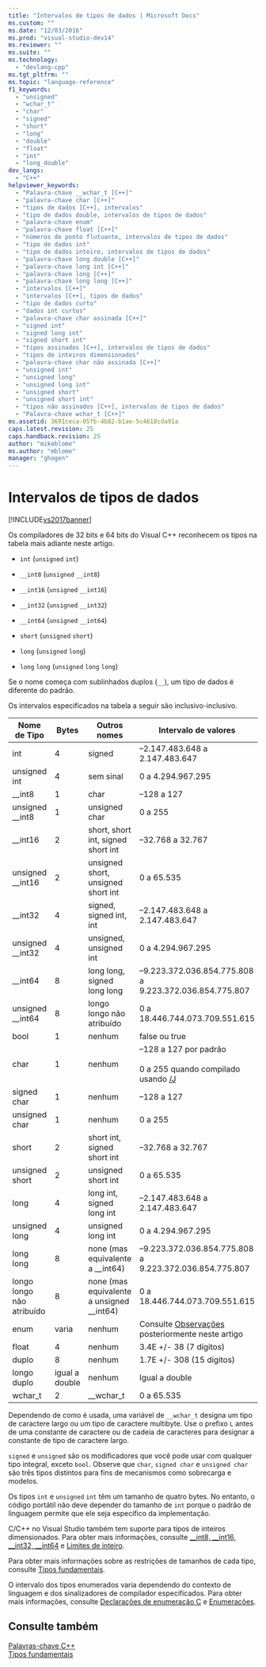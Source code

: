 ```yaml
---
title: "Intervalos de tipos de dados | Microsoft Docs"
ms.custom: ""
ms.date: "12/03/2016"
ms.prod: "visual-studio-dev14"
ms.reviewer: ""
ms.suite: ""
ms.technology: 
  - "devlang-cpp"
ms.tgt_pltfrm: ""
ms.topic: "language-reference"
f1_keywords: 
  - "unsigned"
  - "wchar_t"
  - "char"
  - "signed"
  - "short"
  - "long"
  - "double"
  - "float"
  - "int"
  - "long_double"
dev_langs: 
  - "C++"
helpviewer_keywords: 
  - "Palavra-chave __wchar_t [C++]"
  - "palavra-chave char [C++]"
  - "tipos de dados [C++], intervalos"
  - "tipo de dados double, intervalos de tipos de dados"
  - "palavra-chave enum"
  - "palavra-chave float [C++]"
  - "números de ponto flutuante, intervalos de tipos de dados"
  - "tipo de dados int"
  - "tipo de dados inteiro, intervalos de tipos de dados"
  - "palavra-chave long double [C++]"
  - "palavra-chave long int [C++]"
  - "palavra-chave long [C++]"
  - "palavra-chave long long [C++]"
  - "intervalos [C++]"
  - "intervalos [C++], tipos de dados"
  - "tipo de dados curto"
  - "dados int curtos"
  - "palavra-chave char assinada [C++]"
  - "signed int"
  - "signed long int"
  - "signed short int"
  - "tipos assinados [C++], intervalos de tipos de dados"
  - "tipos de inteiros dimensionados"
  - "palavra-chave char não assinada [C++]"
  - "unsigned int"
  - "unsigned long"
  - "unsigned long int"
  - "unsigned short"
  - "unsigned short int"
  - "tipos não assinados [C++], intervalos de tipos de dados"
  - "Palavra-chave wchar_t [C++]"
ms.assetid: 3691ceca-05fb-4b82-b1ae-5c4618cda91a
caps.latest.revision: 25
caps.handback.revision: 25
author: "mikeblome"
ms.author: "mblome"
manager: "ghogen"
---
```

# Intervalos de tipos de dados
[!INCLUDE[vs2017banner](../assembler/inline/includes/vs2017banner.md)]

Os compiladores de 32 bits e 64 bits do Visual C\+\+ reconhecem os tipos na tabela mais adiante neste artigo.  
  
-   `int` \(`unsigned` `int`\)  
  
-   `__int8` \(`unsigned` `__int8`\)  
  
-   `__int16` \(`unsigned` `__int16`\)  
  
-   `__int32` \(`unsigned` `__int32`\)  
  
-   `__int64` \(`unsigned` `__int64`\)  
  
-   `short` \(`unsigned` `short`\)  
  
-   `long` \(`unsigned` `long`\)  
  
-   `long` `long` \(`unsigned` `long` `long`\)  
  
 Se o nome começa com sublinhados duplos \(`__`\), um tipo de dados é diferente do padrão.  
  
 Os intervalos especificados na tabela a seguir são inclusivo\-inclusivo.  
  
|Nome de Tipo|Bytes|Outros nomes|Intervalo de valores|  
|------------------|-----------|------------------|--------------------------|  
|int|4|signed|–2.147.483.648 a 2.147.483.647|  
|unsigned int|4|sem sinal|0 a 4.294.967.295|  
|\_\_int8|1|char|–128 a 127|  
|unsigned \_\_int8|1|unsigned char|0 a 255|  
|\_\_int16|2|short, short int, signed short int|–32.768 a 32.767|  
|unsigned \_\_int16|2|unsigned short, unsigned short int|0 a 65.535|  
|\_\_int32|4|signed, signed int, int|–2.147.483.648 a 2.147.483.647|  
|unsigned \_\_int32|4|unsigned, unsigned int|0 a 4.294.967.295|  
|\_\_int64|8|long long, signed long long|–9.223.372.036.854.775.808 a 9.223.372.036.854.775.807|  
|unsigned \_\_int64|8|longo longo não atribuído|0 a 18.446.744.073.709.551.615|  
|bool|1|nenhum|false ou true|  
|char|1|nenhum|–128 a 127 por padrão<br /><br /> 0 a 255 quando compilado usando [\/J](../build/reference/j-default-char-type-is-unsigned.md)|  
|signed char|1|nenhum|–128 a 127|  
|unsigned char|1|nenhum|0 a 255|  
|short|2|short int, signed short int|–32.768 a 32.767|  
|unsigned short|2|unsigned short int|0 a 65.535|  
|long|4|long int, signed long int|–2.147.483.648 a 2.147.483.647|  
|unsigned long|4|unsigned long int|0 a 4.294.967.295|  
|long long|8|none \(mas equivalente a \_\_int64\)|–9.223.372.036.854.775.808 a 9.223.372.036.854.775.807|  
|longo longo não atribuído|8|none \(mas equivalente a unsigned \_\_int64\)|0 a 18.446.744.073.709.551.615|  
|enum|varia|nenhum|Consulte [Observações](#bkmkRemarks) posteriormente neste artigo|  
|float|4|nenhum|3.4E \+\/\- 38 \(7 dígitos\)|  
|duplo|8|nenhum|1.7E \+\/\- 308 \(15 dígitos\)|  
|longo duplo|igual a double|nenhum|Igual a double|  
|wchar\_t|2|\_\_wchar\_t|0 a 65.535|  
  
 Dependendo de como é usada, uma variável de `__wchar_t` designa um tipo de caractere largo ou um tipo de caractere multibyte.  Use o prefixo `L` antes de uma constante de caractere ou de cadeia de caracteres para designar a constante de tipo de caractere largo.  
  
 `signed` e `unsigned` são os modificadores que você pode usar com qualquer tipo integral, exceto `bool`.  Observe que `char`, `signed char` e `unsigned char` são três tipos distintos para fins de mecanismos como sobrecarga e modelos.  
  
 Os tipos `int` e `unsigned` `int` têm um tamanho de quatro bytes.  No entanto, o código portátil não deve depender do tamanho de `int` porque o padrão de linguagem permite que ele seja específico da implementação.  
  
 C\/C\+\+ no Visual Studio também tem suporte para tipos de inteiros dimensionados.  Para obter mais informações, consulte [\_\_int8, \_\_int16, \_\_int32, \_\_int64](../cpp/int8-int16-int32-int64.md) e [Limites de inteiro](../Topic/Integer%20Limits.md).  
  
 Para obter mais informações sobre as restrições de tamanhos de cada tipo, consulte [Tipos fundamentais](../cpp/fundamental-types-cpp.md).  
  
 O intervalo dos tipos enumerados varia dependendo do contexto de linguagem e dos sinalizadores de compilador especificados.  Para obter mais informações, consulte [Declarações de enumeração C](../c-language/c-enumeration-declarations.md) e [Enumerações](../cpp/enumerations-cpp.md).  
  
## Consulte também  
 [Palavras\-chave C\+\+](../cpp/keywords-cpp.md)   
 [Tipos fundamentais](../cpp/fundamental-types-cpp.md)